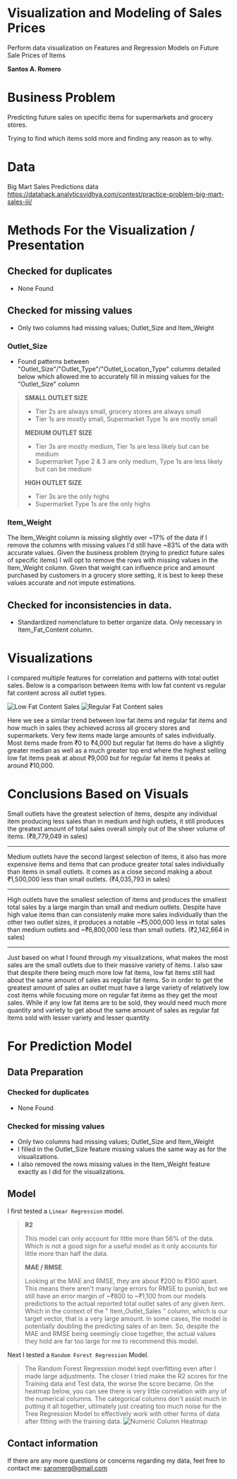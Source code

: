 # Visualization and Modeling of Sales Prices
Perform data visualization on Features and Regression Models on Future Sale Prices of Items

**Santos A. Romero**

# Business Problem
Predicting future sales on specific items for supermarkets and grocery stores.

Trying to find which items sold more and finding any reason as to why.

# Data
Big Mart Sales Predictions data
https://datahack.analyticsvidhya.com/contest/practice-problem-big-mart-sales-iii/

# Methods For the Visualization / Presentation

## Checked for duplicates
- None Found

## Checked for missing values
- Only two columns had missing values; Outlet_Size and Item_Weight

### Outlet_Size
- Found patterns between "Outlet_Size"/"Outlet_Type"/"Outlet_Location_Type" columns detailed below which allowed me to accurately fill in missing values for the "Outlet_Size" column
>**SMALL OUTLET SIZE**
>- Tier 2s are always small, grocery stores are always small
>- Tier 1s are mostly small, Supermarket Type 1s are mostly small
>
>**MEDIUM OUTLET SIZE**
>- Tier 3s are mostly medium, Tier 1s are less likely but can be medium
>- Supermarket Type 2 & 3 are only medium, Type 1s are less likely but can be medium
>
>**HIGH OUTLET SIZE**
>- Tier 3s are the only highs
>- Supermarket Type 1s are the only highs

### Item_Weight
The Item_Weight column is missing slightly over ~17% of the data if I remove the columns with missing values I'd still have ~83% of the data with accurate values. Given the business problem (trying to predict future sales of specific items) I will opt to remove the rows with missing values in the Item_Weight column. Given that weight can influence price and amount purchased by customers in a grocery store setting, it is best to keep these values accurate and not impute estimations.

## Checked for inconsistencies in data.
- Standardized nomenclature to better organize data. Only necessary in Item_Fat_Content column.

# Visualizations
I compared multiple features for correlation and patterns with total outlet sales. Below is a comparison between items with low fat content vs regular fat content across all outlet types.

![Low Fat Content Sales](https://user-images.githubusercontent.com/112634963/228052570-9bca69c7-4c12-4909-a689-7a30a6d7a29d.png)
![Regular Fat Content sales](https://user-images.githubusercontent.com/112634963/228052587-d686f86b-1793-4b6f-b140-29c49fb2a40e.png)


Here we see a similar trend between low fat items and regular fat items and how much in sales they achieved across all grocery stores and supermarkets. Very few items made large amounts of sales individually.
Most items made from ₹0 to ₹4,000 but regular fat items do have a slightly greater median as well as a much greater top end where the highest selling low fat items peak at about ₹9,000 but for regular fat items it peaks at around ₹10,000.


# Conclusions Based on Visuals

Small outlets have the greatest selection of items, despite any individual item producing less sales than in medium and high outlets, it still produces the greatest amount of total sales overall simply out of the sheer volume of items. (₹8,779,049 in sales)

---
Medium outlets have the second largest selection of items, it also has more expensive items and items that can produce greater total sales individually than items in small outlets. It comes as a close second making a about ₹1,500,000 less than small outlets. (₹4,035,793 in sales)

---
High outlets have the smallest selection of items and produces the smallest total sales by a large margin than small and medium outlets. Despite have high value items than can consistenly make more sales individually than the other two outlet sizes, it produces a notable ~₹5,000,000 less in total sales than medium outlets and ~₹6,800,000 less than small outlets. (₹2,142,664 in sales)

---
Just based on what I found through my visualizations, what makes the most sales are the small outlets due to their massive variety of items. I also saw that despite there being much more low fat items, low fat items still had about the same amount of sales as regular fat items. So in order to get the greatest amount of sales an outlet must have a large variety of relatively low cost items while focusing more on regular fat items as they get the most sales. While if any low fat items are to be sold, they would need much more quantity and variety to get about the same amount of sales as regular fat items sold with lesser variety and lesser quantity.

# For Prediction Model

## Data Preparation
### Checked for duplicates
- None Found

### Checked for missing values
- Only two columns had missing values; Outlet_Size and Item_Weight
- I filled in the Outlet_Size feature missing values the same way as for the visualizations.
- I also removed the rows missing values in the Item_Weight feature exactly as I did for the visualizations.

## Model
I first tested a `Linear Regression` model.
>**R2**
>
>This model can only account for little more than 56% of the data. Which is not a good sign for a useful model as it only accounts for little more than half the data.
>
>**MAE / RMSE**
>
>Looking at the MAE and RMSE, they are about ₹200 to ₹300 apart. This means there aren't many large errors for RMSE to punish, but we still have an error margin of ~₹800 to ~₹1,100 from our models predictions to the actual reported total outlet sales of any given item. Which in the context of the " Item_Outlet_Sales " column, which is our target vector, that is a very large amount. In some cases, the model is potentially doubling the predicting sales of an item. So, despite the MAE and RMSE being seemingly close together, the actual values they hold are far too large for me to recommend this model.

Next I tested a `Random Forest Regression` Model.

>The Random Forest Regression model kept overfitting even after I made large adjustments. The closer I tried make the R2 scores for the Training data and Test data, the worse the score became. On the heatmap below, you can see there is very little correlation with any of the numerical columns. The categorical columns don't assist much in putting it all together, ultimately just creating too much noise for the Tree Regression Model to effectively work with other forms of data after fitting with the training data.
![Numeric Column Heatmap](https://user-images.githubusercontent.com/112634963/228395714-4f9578d6-0925-4b78-a752-2aed4138918e.png)



## Contact information
If there are any more questions or concerns regarding my data, feel free to contact me: saromerg@gmail.com
